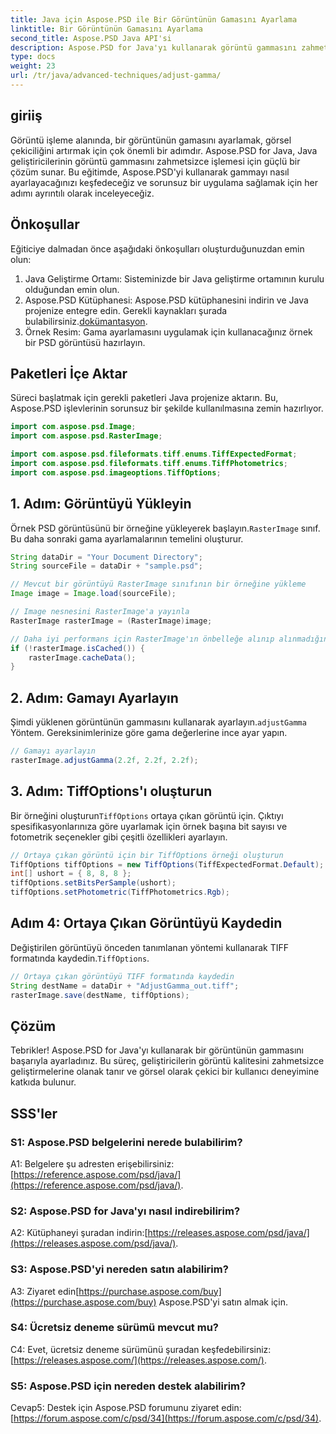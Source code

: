 ```yaml
---
title: Java için Aspose.PSD ile Bir Görüntünün Gamasını Ayarlama
linktitle: Bir Görüntünün Gamasını Ayarlama
second_title: Aspose.PSD Java API'si
description: Aspose.PSD for Java'yı kullanarak görüntü gammasını zahmetsizce ayarlamayı öğrenin. En iyi sonuçları elde etmek için adım adım kılavuzumuzu izleyin.
type: docs
weight: 23
url: /tr/java/advanced-techniques/adjust-gamma/
---
```

## giriiş

Görüntü işleme alanında, bir görüntünün gamasını ayarlamak, görsel çekiciliğini artırmak için çok önemli bir adımdır. Aspose.PSD for Java, Java geliştiricilerinin görüntü gammasını zahmetsizce işlemesi için güçlü bir çözüm sunar. Bu eğitimde, Aspose.PSD'yi kullanarak gammayı nasıl ayarlayacağınızı keşfedeceğiz ve sorunsuz bir uygulama sağlamak için her adımı ayrıntılı olarak inceleyeceğiz.

## Önkoşullar

Eğiticiye dalmadan önce aşağıdaki önkoşulları oluşturduğunuzdan emin olun:

1. Java Geliştirme Ortamı: Sisteminizde bir Java geliştirme ortamının kurulu olduğundan emin olun.
2.  Aspose.PSD Kütüphanesi: Aspose.PSD kütüphanesini indirin ve Java projenize entegre edin. Gerekli kaynakları şurada bulabilirsiniz.[dokümantasyon](https://reference.aspose.com/psd/java/).
3. Örnek Resim: Gama ayarlamasını uygulamak için kullanacağınız örnek bir PSD görüntüsü hazırlayın.

## Paketleri İçe Aktar

Süreci başlatmak için gerekli paketleri Java projenize aktarın. Bu, Aspose.PSD işlevlerinin sorunsuz bir şekilde kullanılmasına zemin hazırlıyor.

```java
import com.aspose.psd.Image;
import com.aspose.psd.RasterImage;

import com.aspose.psd.fileformats.tiff.enums.TiffExpectedFormat;
import com.aspose.psd.fileformats.tiff.enums.TiffPhotometrics;
import com.aspose.psd.imageoptions.TiffOptions;
```

## 1. Adım: Görüntüyü Yükleyin

 Örnek PSD görüntüsünü bir örneğine yükleyerek başlayın.`RasterImage` sınıf. Bu daha sonraki gama ayarlamalarının temelini oluşturur.

```java
String dataDir = "Your Document Directory";
String sourceFile = dataDir + "sample.psd";

// Mevcut bir görüntüyü RasterImage sınıfının bir örneğine yükleme
Image image = Image.load(sourceFile);

// Image nesnesini RasterImage'a yayınla
RasterImage rasterImage = (RasterImage)image;

// Daha iyi performans için RasterImage'ın önbelleğe alınıp alınmadığını kontrol edin
if (!rasterImage.isCached()) {
    rasterImage.cacheData();
}
```

## 2. Adım: Gamayı Ayarlayın

 Şimdi yüklenen görüntünün gammasını kullanarak ayarlayın.`adjustGamma` Yöntem. Gereksinimlerinize göre gama değerlerine ince ayar yapın.

```java
// Gamayı ayarlayın
rasterImage.adjustGamma(2.2f, 2.2f, 2.2f);
```

## 3. Adım: TiffOptions'ı oluşturun

 Bir örneğini oluşturun`TiffOptions` ortaya çıkan görüntü için. Çıktıyı spesifikasyonlarınıza göre uyarlamak için örnek başına bit sayısı ve fotometrik seçenekler gibi çeşitli özellikleri ayarlayın.

```java
// Ortaya çıkan görüntü için bir TiffOptions örneği oluşturun
TiffOptions tiffOptions = new TiffOptions(TiffExpectedFormat.Default);
int[] ushort = { 8, 8, 8 };
tiffOptions.setBitsPerSample(ushort);
tiffOptions.setPhotometric(TiffPhotometrics.Rgb);
```

## Adım 4: Ortaya Çıkan Görüntüyü Kaydedin

 Değiştirilen görüntüyü önceden tanımlanan yöntemi kullanarak TIFF formatında kaydedin.`TiffOptions`.

```java
// Ortaya çıkan görüntüyü TIFF formatında kaydedin
String destName = dataDir + "AdjustGamma_out.tiff";
rasterImage.save(destName, tiffOptions);
```

## Çözüm

Tebrikler! Aspose.PSD for Java'yı kullanarak bir görüntünün gammasını başarıyla ayarladınız. Bu süreç, geliştiricilerin görüntü kalitesini zahmetsizce geliştirmelerine olanak tanır ve görsel olarak çekici bir kullanıcı deneyimine katkıda bulunur.

## SSS'ler

### S1: Aspose.PSD belgelerini nerede bulabilirim?

 A1: Belgelere şu adresten erişebilirsiniz:[https://reference.aspose.com/psd/java/](https://reference.aspose.com/psd/java/).

### S2: Aspose.PSD for Java'yı nasıl indirebilirim?

 A2: Kütüphaneyi şuradan indirin:[https://releases.aspose.com/psd/java/](https://releases.aspose.com/psd/java/).

### S3: Aspose.PSD'yi nereden satın alabilirim?

 A3: Ziyaret edin[https://purchase.aspose.com/buy](https://purchase.aspose.com/buy) Aspose.PSD'yi satın almak için.

### S4: Ücretsiz deneme sürümü mevcut mu?

 C4: Evet, ücretsiz deneme sürümünü şuradan keşfedebilirsiniz:[https://releases.aspose.com/](https://releases.aspose.com/).

### S5: Aspose.PSD için nereden destek alabilirim?

 Cevap5: Destek için Aspose.PSD forumunu ziyaret edin:[https://forum.aspose.com/c/psd/34](https://forum.aspose.com/c/psd/34).